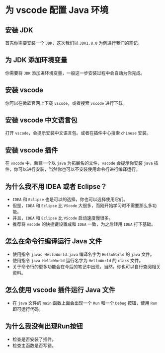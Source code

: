# 为 vscode 配置 Java 环境

## 安装 JDK  
首先你需要安装一个 `JDK`，这次我们以 `JDK1.8.0` 为例进行我们的笔记。

## 为 JDK 添加环境变量
你需要将 `JDK` 添加进环境变量，一般这一步安装过程中会自动为你完成。

## 安装 vscode
你可以在微软官网上下载 `vscode`，或者搜索 `vscode` 进行下载。

## 安装 vscode 中文语言包
打开 `vscode`，会提示安装中文语言包。或者在插件中心搜索 `chinese` 安装。

## 安装 vscode 插件
在 `vscode` 中，新建一个以 `java` 为拓展名的文件，`vscode` 会提示你安装 `java` 插件，你可以进行安装，当然你也可以不安装使用命令行进行编译运行。

## 为什么我不用 IDEA 或者 Eclipse？
- `IDEA` 和 `Eclipse` 也是可以的选择，你也可以选择使用它们。
- 但是，`IDEA` 和 `Eclipse` 比 `VScode` 大很多，而刚开始学习时不需要那么多功能。
- 并且，`IDEA` 和 `Eclipse` 比 `VScode` 启动速度慢很多。
- 推荐将 `vscode` 的快捷键设置成和 `IDEA` 一致，为之后转用 `IDEA` 打下基础。

## 怎么在命令行编译运行 Java 文件
- 使用指令 `javac HelloWorld.java` 编译名字为 `HelloWorld` 的 `java` 文件。
- 使用指令 `java HelloWorld` 运行名字为 `HelloWorld` 的 `class` 文件。
- 关于命令行的更多功能会在今后的笔记中出现，当然，你也可以自行查阅相关资料。

## 怎么使用 vscode 插件运行 Java 文件  
- 在 `java` 文件的 `main` 函数上面会出现一个 `Run` 和一个 `Debug` 按钮，使用 `Run` 即可运行代码。

## 为什么我没有出现Run按钮  
- 检查是否安装了插件。
- 检查主函数是否写错。